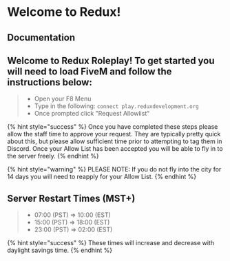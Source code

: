 # Welcome to Redux!

## Documentation

## Welcome to Redux Roleplay! To get started you will need to load FiveM and follow the instructions below:

> * Open your F8 Menu
> * Type in the following: `connect play.reduxdevelopment.org`
> * Once prompted click "Request Allowlist"

{% hint style="success" %}
Once you have completed these steps please allow the staff time to approve your request. They are typically pretty quick about this, but please allow sufficient time prior to attempting to tag them in Discord. Once your Allow List has been accepted you will be able to fly in to the server freely.
{% endhint %}

{% hint style="warning" %}
PLEASE NOTE: If you do not fly into the city for 14 days you will need to reapply for your Allow List.
{% endhint %}

## Server Restart Times (MST+)

> * 07:00 (PST) => 10:00 (EST)
> * 15:00 (PST) => 18:00 (EST)
> * 23:00 (PST) => 02:00 (EST)

{% hint style="success" %} 
These times will increase and decrease with daylight savings time. 
{% endhint %}